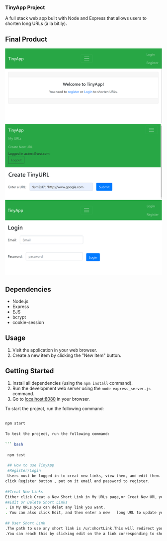 ### TinyApp Project

A full stack web app built with Node and Express that allows users to shorten long URLs (à la bit.ly).

## Final Product

!["TinyApp"](images/tinyapp.png)
!["TinyApp CreatTinyURL"](images/tinyapp2.png)
!["TinyApp Login"](images/tinyapp_login.png)



## Dependencies
- Node.js
- Express
- EJS
- bcrypt
- cookie-session

## Usage

1. Visit the application in your web browser.
2. Create a new item by clicking the "New Item" button.

## Getting Started

1. Install all dependencies (using the `npm install` command).
2. Run the development web server using the `node express_server.js` command.
3. Go to [localhost:8080](http://localhost:8080) in your browser.

To start the project, run the following command:

```bash

npm start

To test the project, run the following command: 

``` bash

 npm test

 ## How to use TinyApp
 #Register/Login
 Users must be logged in to creat new links, view them, and edit them.
click Register button , put on it email and password to register.

##Creat New Links
Either click Creat a New Short Link in My URLs page,or Creat New URL you want to shorten.
##Edit or Delete Short Links 
. In My URLs,you can delet any link you want.
. You can also click Edit, and then enter a new   long URL to update your link.It will be the same short URL, but redirect to an updated long URL.

## User Short Link
.The path to use any short link is /u/:shortLink.This will redirect you the long URL.
.You can reach this by clicking edit on the a link corresponding to short URL.








